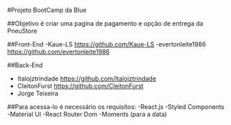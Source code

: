 #Projeto BootCamp da Blue

##Objetivo é criar uma pagina de pagamento e opção de entrega da PneuStore

##Front-End
-Kaue-LS  https://github.com/Kaue-LS
-evertonleite1986  https://github.com/evertonleite1986

##Back-End
- Italojztrindade https://github.com/Italojztrindade
- CleitonFurst https://github.com/CleitonFurst
- Jorge Teixeira

##Para acessa-lo é necessário os requisítos:
-React.js
-Styled Components
-Material UI
-React Router Dom
-Moments (para a data)

